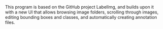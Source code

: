 This program is based on the GitHub project LabelImg, and builds upon it with a new UI that allows browsing image folders, 
scrolling through images, editing bounding boxes and classes, and automatically creating annotation files.
